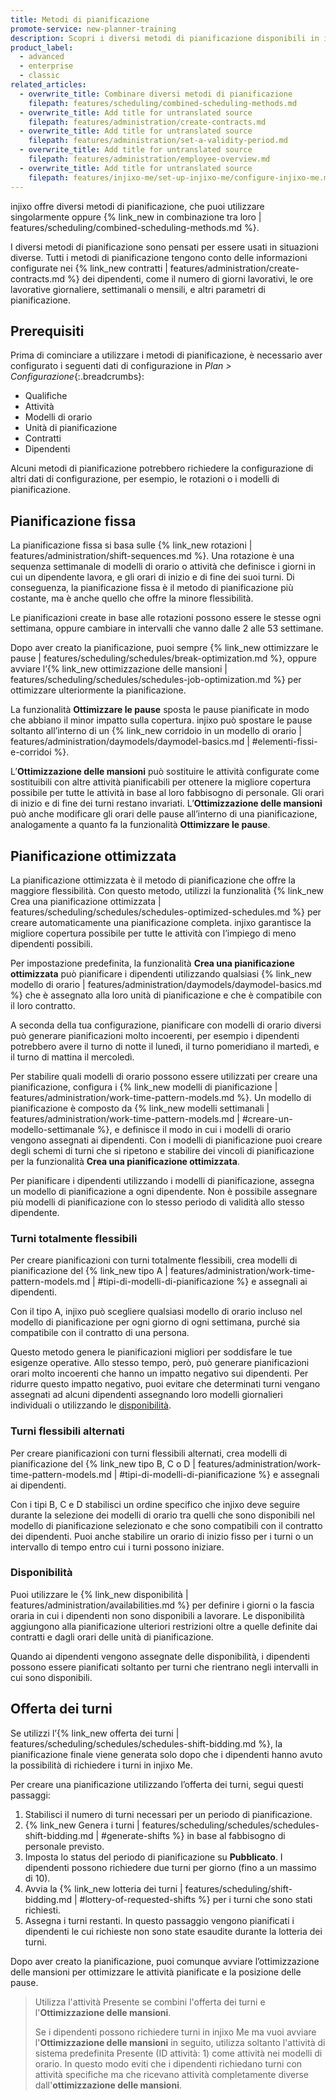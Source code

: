 ```yaml
---
title: Metodi di pianificazione
promote-service: new-planner-training
description: Scopri i diversi metodi di pianificazione disponibili in injixo.
product_label:
  - advanced
  - enterprise
  - classic
related_articles:
  - overwrite_title: Combinare diversi metodi di pianificazione
    filepath: features/scheduling/combined-scheduling-methods.md
  - overwrite_title: Add title for untranslated source
    filepath: features/administration/create-contracts.md
  - overwrite_title: Add title for untranslated source
    filepath: features/administration/set-a-validity-period.md
  - overwrite_title: Add title for untranslated source
    filepath: features/administration/employee-overview.md
  - overwrite_title: Add title for untranslated source
    filepath: features/injixo-me/set-up-injixo-me/configure-injixo-me.md
---
```


injixo offre diversi metodi di pianificazione, che puoi utilizzare singolarmente oppure {% link_new in combinazione tra loro | features/scheduling/combined-scheduling-methods.md %}.

I diversi metodi di pianificazione sono pensati per essere usati in situazioni diverse. Tutti i metodi di pianificazione tengono conto delle informazioni configurate nei {% link_new contratti | features/administration/create-contracts.md %} dei dipendenti, come il numero di giorni lavorativi, le ore lavorative giornaliere, settimanali o mensili, e altri parametri di pianificazione.

## Prerequisiti

Prima di cominciare a utilizzare i metodi di pianificazione, è necessario aver configurato i seguenti dati di configurazione in _Plan > Configurazione_{:.breadcrumbs}:

- Qualifiche
- Attività
- Modelli di orario
- Unità di pianificazione
- Contratti
- Dipendenti

Alcuni metodi di pianificazione potrebbero richiedere la configurazione di altri dati di configurazione, per esempio, le rotazioni o i modelli di pianificazione.

## Pianificazione fissa

La pianificazione fissa si basa sulle {% link_new rotazioni | features/administration/shift-sequences.md %}. Una rotazione è una sequenza settimanale di modelli di orario o attività che definisce i giorni in cui un dipendente lavora, e gli orari di inizio e di fine dei suoi turni. Di conseguenza, la pianificazione fissa è il metodo di pianificazione più costante, ma è anche quello che offre la minore flessibilità.

Le pianificazioni create in base alle rotazioni possono essere le stesse ogni settimana, oppure cambiare in intervalli che vanno dalle 2 alle 53 settimane.

Dopo aver creato la pianificazione, puoi sempre {% link_new ottimizzare le pause | features/scheduling/schedules/break-optimization.md %}, oppure avviare l’{% link_new ottimizzazione delle mansioni | features/scheduling/schedules/schedules-job-optimization.md %} per ottimizzare ulteriormente la pianificazione.

La funzionalità **Ottimizzare le pause** sposta le pause pianificate in modo che abbiano il minor impatto sulla copertura. injixo può spostare le pause soltanto all’interno di un {% link_new corridoio in un modello di orario | features/administration/daymodels/daymodel-basics.md | #elementi-fissi-e-corridoi %}.

L’**Ottimizzazione delle mansioni** può sostituire le attività configurate come sostituibili con altre attività pianificabili per ottenere la migliore copertura possibile per tutte le attività in base al loro fabbisogno di personale. Gli orari di inizio e di fine dei turni restano invariati. L’**Ottimizzazione delle mansioni** può anche modificare gli orari delle pause all’interno di una pianificazione, analogamente a quanto fa la funzionalità **Ottimizzare le pause**.

## Pianificazione ottimizzata

La pianificazione ottimizzata è il metodo di pianificazione che offre la maggiore flessibilità. Con questo metodo, utilizzi la funzionalità {% link_new Crea una pianificazione ottimizzata | features/scheduling/schedules/schedules-optimized-schedules.md %} per creare automaticamente una pianificazione completa. injixo garantisce la migliore copertura possibile per tutte le attività con l’impiego di meno dipendenti possibili.

Per impostazione predefinita, la funzionalità **Crea una pianificazione ottimizzata** può pianificare i dipendenti utilizzando qualsiasi {% link_new modello di orario | features/administration/daymodels/daymodel-basics.md %} che è assegnato alla loro unità di pianificazione e che è compatibile con il loro contratto.

A seconda della tua configurazione, pianificare con modelli di orario diversi può generare pianificazioni molto incoerenti, per esempio i dipendenti potrebbero avere il turno di notte il lunedì, il turno pomeridiano il martedì, e il turno di mattina il mercoledì.

Per stabilire quali modelli di orario possono essere utilizzati per creare una pianificazione, configura i {% link_new modelli di pianificazione | features/administration/work-time-pattern-models.md %}. Un modello di pianificazione è composto da {% link_new modelli settimanali | features/administration/work-time-pattern-models.md | #creare-un-modello-settimanale %}, e definisce il modo in cui i modelli di orario vengono assegnati ai dipendenti. Con i modelli di pianificazione puoi creare degli schemi di turni che si ripetono e stabilire dei vincoli di pianificazione per la funzionalità **Crea una pianificazione ottimizzata**.

Per pianificare i dipendenti utilizzando i modelli di pianificazione, assegna un modello di pianificazione a ogni dipendente. Non è possibile assegnare più modelli di pianificazione con lo stesso periodo di validità allo stesso dipendente.

### Turni totalmente flessibili

Per creare pianificazioni con turni totalmente flessibili, crea modelli di pianificazione del {% link_new tipo A | features/administration/work-time-pattern-models.md | #tipi-di-modelli-di-pianificazione %} e assegnali ai dipendenti.

Con il tipo A, injixo può scegliere qualsiasi modello di orario incluso nel modello di pianificazione per ogni giorno di ogni settimana, purché sia compatibile con il contratto di una persona.

Questo metodo genera le pianificazioni migliori per soddisfare le tue esigenze operative. Allo stesso tempo, però, può generare pianificazioni orari molto incoerenti che hanno un impatto negativo sui dipendenti. Per ridurre questo impatto negativo, puoi evitare che determinati turni vengano assegnati ad alcuni dipendenti assegnando loro modelli giornalieri individuali o utilizzando le [disponibilità](#disponibilità).

### Turni flessibili alternati

Per creare pianificazioni con turni flessibili alternati, crea modelli di pianificazione del {% link_new tipo B, C o D | features/administration/work-time-pattern-models.md | #tipi-di-modelli-di-pianificazione %} e assegnali ai dipendenti.

Con i tipi B, C e D stabilisci un ordine specifico che injixo deve seguire durante la selezione dei modelli di orario tra quelli che sono disponibili nel modello di pianificazione selezionato e che sono compatibili con il contratto dei dipendenti. Puoi anche stabilire un orario di inizio fisso per i turni o un intervallo di tempo entro cui i turni possono iniziare.

### Disponibilità

Puoi utilizzare le {% link_new disponibilità | features/administration/availabilities.md %} per definire i giorni o la fascia oraria in cui i dipendenti non sono disponibili a lavorare. Le disponibilità aggiungono alla pianificazione ulteriori restrizioni oltre a quelle definite dai contratti e dagli orari delle unità di pianificazione.

Quando ai dipendenti vengono assegnate delle disponibilità, i dipendenti possono essere pianificati soltanto per turni che rientrano negli intervalli in cui sono disponibili.

## Offerta dei turni

Se utilizzi l’{% link_new offerta dei turni | features/scheduling/schedules/schedules-shift-bidding.md %}, la pianificazione finale viene generata solo dopo che i dipendenti hanno avuto la possibilità di richiedere i turni in injixo Me.

Per creare una pianificazione utilizzando l’offerta dei turni, segui questi passaggi:

1. Stabilisci il numero di turni necessari per un periodo di pianificazione.
2. {% link_new Genera i turni | features/scheduling/schedules/schedules-shift-bidding.md | #generate-shifts %} in base al fabbisogno di personale previsto.
3. Imposta lo status del periodo di pianificazione su **Pubblicato**. I dipendenti possono richiedere due turni per giorno (fino a un massimo di 10).
4. Avvia la {% link_new lotteria dei turni | features/scheduling/shift-bidding.md | #lottery-of-requested-shifts %} per i turni che sono stati richiesti.
5. Assegna i turni restanti. In questo passaggio vengono pianificati i dipendenti le cui richieste non sono state esaudite durante la lotteria dei turni.

Dopo aver creato la pianificazione, puoi comunque avviare l’ottimizzazione delle mansioni per ottimizzare le attività pianificate e la posizione delle pause.

> Utilizza l'attività Presente se combini l'offerta dei turni e l'**Ottimizzazione delle mansioni**.
>
> Se i dipendenti possono richiedere turni in injixo Me ma vuoi avviare l'**Ottimizzazione delle mansioni** in seguito, utilizza soltanto l'attività di sistema predefinita Presente (ID attività: 1) come attività nei modelli di orario. In questo modo eviti che i dipendenti richiedano turni con attività specifiche ma che ricevano attività completamente diverse dall'**ottimizzazione delle mansioni**.
